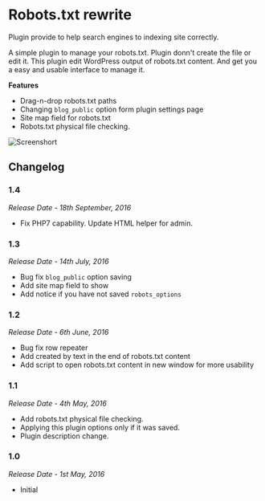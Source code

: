# Robots.txt rewrite

Plugin provide to help search engines to indexing site correctly.

A simple plugin to manage your robots.txt. Plugin donn't create the file or edit it. This plugin edit WordPress output of robots.txt content. And get you a easy and usable interface to manage it.

**Features**

* Drag-n-drop robots.txt paths
* Changing `blog_public` option form plugin settings page
* Site map field for robots.txt
* Robots.txt physical file checking.

![Screenshort](https://raw.githubusercontent.com/EugenBobrowski/robotstxt-rewrite/master/screenshot-1.png)

## Changelog

### 1.4
*Release Date - 18th September, 2016*

* Fix PHP7 capability. Update HTML helper for admin.


### 1.3
*Release Date - 14th July, 2016*

* Bug fix `blog_public` option saving
* Add site map field to show
* Add notice if you have not saved `robots_options`

### 1.2
*Release Date - 6th June, 2016*

* Bug fix row repeater
* Add created by text in the end of robots.txt content
* Add script to open robots.txt content in new window for more usability

### 1.1
*Release Date - 4th May, 2016*

* Add robots.txt physical file checking.
* Applying this plugin options only if it was saved.
* Plugin description change.

### 1.0
*Release Date - 1st May, 2016*

* Initial
